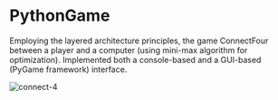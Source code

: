 # PythonGame

Employing the layered architecture principles, the game ConnectFour between a player and a computer (using mini-max algorithm for optimization). Implemented both a console-based and a GUI-based (PyGame framework) interface.

![connect-4](https://user-images.githubusercontent.com/72076037/130047874-13c55779-84eb-4730-89e3-37b2f350384d.jpg)

